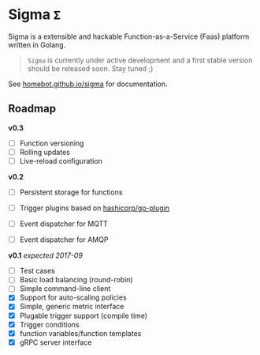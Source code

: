 # Sigma `Σ`

Sigma is a extensible and hackable Function-as-a-Service (Faas) platform written in Golang.

> `Sigma` is currently under active development and a first stable version should be released soon. Stay tuned ;)

See [homebot.github.io/sigma](https://homebot.github.io/sigma) for documentation.

## Roadmap

**v0.3**

- [ ] Function versioning
- [ ] Rolling updates
- [ ] Live-reload configuration

**v0.2**

- [ ] Persistent storage for functions
- [ ] Trigger plugins based on [hashicorp/go-plugin](https://github.com/hashicorp/go-plugin)
- [ ] Event dispatcher for MQTT
- [ ] Event dispatcher for AMQP


**v0.1** *expected 2017-09*

- [ ] Test cases
- [ ] Basic load balancing (round-robin)
- [ ] Simple command-line client
- [X] Support for auto-scaling policies
- [X] Simple, generic metric interface
- [X] Plugable trigger support (compile time)
- [X] Trigger conditions
- [X] function variables/function templates
- [X] gRPC server interface